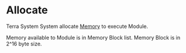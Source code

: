 # **Allocate**




Terra System System allocate [Memory](../../../Execute/System/Memory/a.md) to execute Module.



Memory available to Module is in Memory Block list.
Memory Block is in 2^16 byte size.




